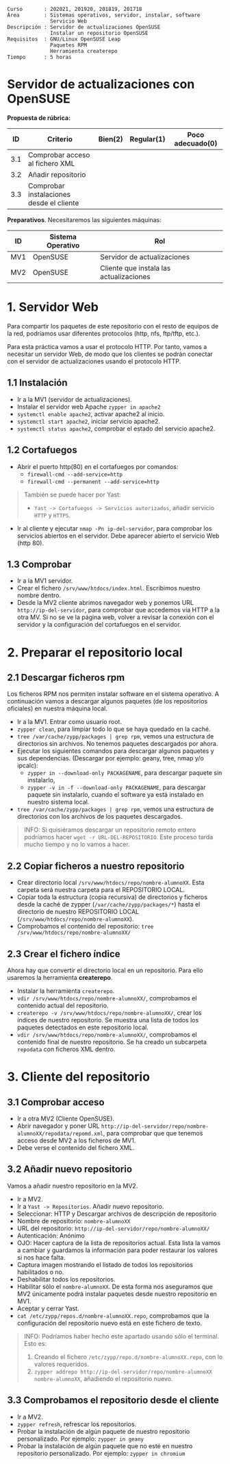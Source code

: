 
```
Curso       : 202021, 201920, 201819, 201718
Área        : Sistemas operativos, servidor, instalar, software
              Servicio Web
Descripción : Servidor de actualizaciones OpenSUSE
              Instalar un repositorio OpenSUSE
Requisitos  : GNU/Linux OpenSUSE Leap
              Paquetes RPM
              Herramienta createrepo
Tiempo      : 5 horas
```

# Servidor de actualizaciones con OpenSUSE

**Propuesta de rúbrica:**

| ID  | Criterio               | Bien(2) | Regular(1) | Poco adecuado(0) |
| --- | ---------------------- | ------- | ---------- | ---------------- |
| 3.1 | Comprobar acceso al fichero XML ||||
| 3.2 | Añadir repositorio ||||
| 3.3 | Comprobar instalaciones desde el cliente ||||

**Preparativos**. Necesitaremos las siguientes máquinas:

| ID  | Sistema Operativo | Rol |
| --- | ----------------- | --- |
| MV1 | OpenSUSE          | Servidor de actualizaciones |
| MV2 | OpenSUSE          | Cliente que instala las actualizaciones |

# 1. Servidor Web

Para compartir los paquetes de este repositorio con el resto de equipos de la red, podríamos usar diferentes protocolos (http, nfs, ftp/tftp, etc.).

Para esta práctica vamos a usar el protocolo HTTP. Por tanto, vamos a necesitar un servidor Web, de modo que los clientes se podrán conectar con el servidor de actualizaciones usando el protocolo HTTP.

## 1.1 Instalación

* Ir a la MV1 (servidor de actualizaciones).
* Instalar el servidor web Apache `zypper in apache2`
* `systemctl enable apache2`, activar apache2 al inicio.
* `systemctl start apache2`, iniciar servicio apache2.
* `systemctl status apache2`, comprobar el estado del servicio apache2.

## 1.2 Cortafuegos

* Abrir el puerto http(80) en el cortafuegos por comandos:
    * `firewall-cmd --add-service=http`
    * `firewall-cmd --permanent --add-service=http`

> También se puede hacer por Yast:
> * `Yast -> Cortafuegos -> Servicios autorizados`, añadir servicio `HTTP` y `HTTPS`.

* Ir al cliente y ejecutar `nmap -Pn ip-del-servidor`, para comprobar los servicios abiertos en el servidor. Debe aparecer abierto el servicio Web (http 80).

## 1.3 Comprobar

* Ir a la MV1 servidor.
* Crear el fichero `/srv/www/htdocs/index.html`. Escribimos nuestro nombre dentro.
* Desde la MV2 cliente abrimos navegador web y ponemos URL `http://ip-del-servidor`, para comprobar que accedemos vía HTTP a la otra MV. Si no se ve la página web, volver a revisar la conexión con el servidor y la configuración del cortafuegos en el servidor.

# 2. Preparar el repositorio local

## 2.1 Descargar ficheros rpm

Los ficheros RPM nos permiten instalar software en el sistema operativo.
A continuación vamos a descargar algunos paquetes (de los repositorios oficiales) en nuestra máquina local.

* Ir a la MV1. Entrar como usuario root.
* `zypper clean`, para limpiar todo lo que se haya quedado en la caché.
* `tree /var/cache/zypp/packages | grep rpm`, vemos una estructura de directorios sin archivos. No tenemos paquetes descargados por ahora.
* Ejecutar los siguientes comandos para descargar algunos paquetes y sus dependencias. (Descargar por ejemplo: geany, tree, nmap y/o ipcalc):
    * `zypper in --download-only PACKAGENAME`, para descargar paquete sin instalarlo,
    * `zypper -v in -f --download-only PACKAGENAME`, para descargar paquete sin
    instalarlo, cuando el software ya está instalado en nuestro sistema local.
* `tree /var/cache/zypp/packages | grep rpm`, vemos una estructura de directorios con los archivos de los paquetes descargados.

> INFO: Si quisiéramos descargar un repositorio remoto entero podríamos hacer `wget -r URL-DEL-REPOSITORIO`. Este proceso tarda mucho tiempo y no lo vamos a hacer.

## 2.2 Copiar ficheros a nuestro repositorio

* Crear directorio local `/srv/www/htdocs/repo/nombre-alumnoXX`. Esta carpeta será nuestra carpeta para el REPOSITORIO LOCAL.
* Copiar toda la estructura (copia recursiva) de directorios y ficheros desde la caché de zypper (`/var/cache/zypp/packages/*`) hasta el directorio de nuestro REPOSITORIO LOCAL (`/srv/www/htdocs/repo/nombre-alumnoXX`).
* Comprobamos el contenido del repositorio: `tree /srv/www/htdocs/repo/nombre-alumnoXX/`

## 2.3 Crear el fichero índice

Ahora hay que convertir el directorio local en un repositorio. Para ello usaremos la herramienta **createrepo**.
* Instalar la herramienta `createrepo`.
* `vdir /srv/www/htdocs/repo/nombre-alumnoXX/`, comprobamos el contenido actual del repositorio.
* `createrepo -v /srv/www/htdocs/repo/nombre-alumnoXX/`, crear los índices de nuestro repositorio. Se muestra una lista de todos los paquetes detectados en este repositorio local.
* `vdir /srv/www/htdocs/repo/nombre-alumnoXX/`, comprobamos el contenido final de nuestro repositorio. Se ha creado un subcarpeta `repodata` con ficheros XML dentro.

# 3. Cliente del repositorio

## 3.1 Comprobar acceso

* Ir a otra MV2 (Cliente OpenSUSE).
* Abrir navegador y poner URL `http://ip-del-servidor/repo/nombre-alumnoXX/repodata/repomd.xml`, para comprobar que que tenemos acceso desde MV2 a los ficheros de MV1.
* Debe verse el contenido del fichero XML.

## 3.2 Añadir nuevo repositorio

Vamos a añadir nuestro repositorio en la MV2.

* Ir a MV2.
* Ir a `Yast -> Repositorios`. Añadir nuevo repositorio.
* Seleccionar: HTTP y Descargar archivos de descripción de repositorio
* Nombre de repositorio: `nombre-alumnoXX`
* URL del repositorio: `http://ip-del-servidor/repo/nombre-alumnoXX/`
* Autenticación: Anónimo
* OJO: Hacer captura de la lista de repositorios actual. Esta lista la vamos a cambiar y guardamos la información para poder restaurar los valores si nos hace falta.
* Captura imagen mostrando el listado de todos los repositorios habilitados o no.
* Deshabilitar todos los repositorios.
* Habilitar sólo el `nombre-alumnoXX`. De esta forma nos aseguramos que MV2 únicamente podrá instalar paquetes desde nuestro repositorio en MV1.
* Aceptar y cerrar Yast.
* `cat /etc/zypp/repos.d/nombre-alumnoXX.repo`, comprobamos que la configuración del repositorio nuevo está en este fichero de texto.

> INFO: Podríamos haber hecho este apartado usando sólo el terminal. Esto es:
> 1. Creando el fichero `/etc/zypp/repo.d/nombre-alumnoXX.repo`, con lo valores requeridos.
> 2. `zypper addrepo http://ip-del-servidor/repo/nombre-alumnoXX nombre-alumnoXX`, añadiendo el repositorio nuevo.

## 3.3 Comprobamos el repositorio desde el cliente

* Ir a MV2.
* `zypper refresh`, refrescar los repositorios.
* Probar la instalación de algún paquete de nuestro repositorio personalizado. Por ejemplo: `zypper in geany`
* Probar la instalación de algún paquete que no esté en nuestro repositorio personalizado. Por ejemplo: `zypper in chromium`
